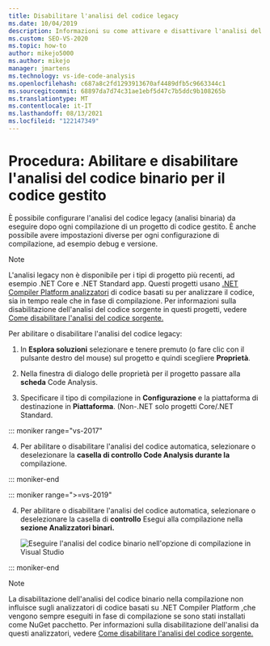 ```yaml
---
title: Disabilitare l'analisi del codice legacy
ms.date: 10/04/2019
description: Informazioni su come attivare e disattivare l'analisi del codice binario in Visual Studio. Vedere come configurare questa funzionalità nei progetti di codice gestito.
ms.custom: SEO-VS-2020
ms.topic: how-to
author: mikejo5000
ms.author: mikejo
manager: jmartens
ms.technology: vs-ide-code-analysis
ms.openlocfilehash: c687a8c2fd1293913670af4489dfb5c9663344c1
ms.sourcegitcommit: 68897da7d74c31ae1ebf5d47c7b5ddc9b108265b
ms.translationtype: MT
ms.contentlocale: it-IT
ms.lasthandoff: 08/13/2021
ms.locfileid: "122147349"
---
```

# <a name="how-to-enable-and-disable-binary-code-analysis-for-managed-code"></a>Procedura: Abilitare e disabilitare l'analisi del codice binario per il codice gestito

È possibile configurare l'analisi del codice legacy (analisi binaria) da eseguire dopo ogni compilazione di un progetto di codice gestito. È anche possibile avere impostazioni diverse per ogni configurazione di compilazione, ad esempio debug e versione.

> [!NOTE]
> L'analisi legacy non è disponibile per i tipi di progetto più recenti, ad esempio .NET Core e .NET Standard app. Questi progetti usano [.NET Compiler Platform analizzatori](roslyn-analyzers-overview.md) di codice basati su per analizzare il codice, sia in tempo reale che in fase di compilazione. Per informazioni sulla disabilitazione dell'analisi del codice sorgente in questi progetti, vedere [Come disabilitare l'analisi del codice sorgente.](disable-code-analysis.md)

Per abilitare o disabilitare l'analisi del codice legacy:

1. In **Esplora soluzioni** selezionare e tenere premuto (o fare clic con il pulsante destro del mouse) sul progetto e quindi scegliere **Proprietà**.

2. Nella finestra di dialogo delle proprietà per il progetto passare alla **scheda** Code Analysis.

3. Specificare il tipo di compilazione in **Configurazione** e la piattaforma di destinazione in **Piattaforma**. (Non-.NET solo progetti Core/.NET Standard.

::: moniker range="vs-2017"

4. Per abilitare o disabilitare l'analisi del codice automatica, selezionare o deselezionare la **casella di controllo Code Analysis durante la** compilazione.

::: moniker-end

::: moniker range=">=vs-2019"

4. Per abilitare o disabilitare l'analisi del codice automatica, selezionare o deselezionare la casella di **controllo** Esegui alla compilazione nella **sezione Analizzatori binari.**

   ![Eseguire l'analisi del codice binario nell'opzione di compilazione in Visual Studio](media/run-on-build-binary-analyzers.png)

::: moniker-end

> [!NOTE]
> La disabilitazione dell'analisi del codice binario nella compilazione non influisce sugli analizzatori di codice basati su .NET Compiler Platform [,](roslyn-analyzers-overview.md)che vengono sempre eseguiti in fase di compilazione se sono stati installati come NuGet pacchetto. Per informazioni sulla disabilitazione dell'analisi da questi analizzatori, vedere [Come disabilitare l'analisi del codice sorgente.](disable-code-analysis.md)
